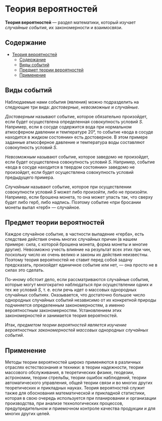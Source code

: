 # Теория вероятностей

**Теория вероятностей** — раздел математики, который изучает *случайные события*, их закономерности и взаимосвязи.

## Содержание

- [Теория вероятностей](#теория-вероятностей)
  - [Содержание](#содержание)
  - [Виды событий](#виды-событий)
  - [Предмет теории вероятностей](#предмет-теории-вероятностей)
  - [Применение](#применение)

## Виды событий

Наблюдаемые нами события (явления) можно подразделить на следующие три вида: *достоверные*, *невозможные* и *случайные*.

*Достоверным* называют событие, которое обязательно произойдет, если будет осуществлена определенная совокупность условий $S$. Например, если в сосуде содержится вода при нормальном атмосферном давлении и темпера­туре $20°$, то событие «вода в сосуде находится в жидком состоянии» есть достоверное. В этом примере заданные атмосферное давление и температура воды составляют совокупность условий $S$.

*Невозможным* называют событие, которое заведомо не произойдет, если будет осуществлена совокупность условий $S$. Например, событие «вода в сосуде находится в твердом состоянии» заведомо не произойдет, если будет осуществлена совокупность условий предыдущего примера.

*Случайным* называют событие, которое при осуществлении совокупности условий $S$ может либо произойти, либо не произойти. Например, если брошена монета, то она может упасть так, что сверху будет либо герб, либо надпись. Поэтому событие «при бросании монеты выпал «герб» — случайное.

## Предмет теории вероятностей

Каждое случайное событие, в частно­сти выпадение «герба», есть следствие действия очень многих случайных причин (в нашем примере: сила, с которой брошена монета, форма монеты и многие другие). Невозможно учесть влияние на результат всех этих при чин, поскольку число их очень велико и законы их действия неизвестны. Поэтому теория вероятностей не ставит перед собой задачу предсказать, произойдет единичное событие или нет, — она просто не в силах это сделать.

По-иному обстоит дело, если рассматриваются случай­ные события, которые могут многократно наблюдаться при осуществлении одних и тех же условий $S$, т. е. если речь идет о массовых однородных случайных событиях. Оказывается, что достаточно большое число однородных случайных событий независимо от их конкретной природы подчиняется определенным закономерностям, а именно вероятностным закономерностям. Установлением этих закономерностей и занимается теория вероятностей.

Итак, *предметом теории вероятностей является изучение вероятностных закономерностей массовых однородных случайных событий*.

## Применение

Методы теории вероятностей широко применяются в различных отраслях естествознания и техники: в теории надежности, теории массового обслуживания, в теоретических физике, геодезии, астрономии, теории стрельбы, теории ошибок наблюдений, теории автоматического управления, общей теории связи и во многих других теоретических и прикладных науках. Теория вероятностей служит также для обоснования математической и прикладной статистики, которая в свою очередь используется при планировании и организации производства, при анализе технологических процессов, предупредительном и приемочном контроле качества продукции и для многих дру­гих целей.
